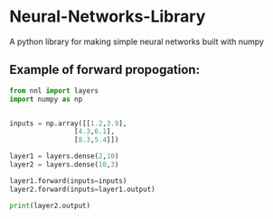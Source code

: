 # Neural-Networks-Library
A python library for making simple neural networks built with numpy

## Example of forward propogation:
```python
from nnl import layers
import numpy as np


inputs = np.array([[1.2,3.9],
                [4.3,6.1],
                [8.3,5.4]])

layer1 = layers.dense(2,10)
layer2 = layers.dense(10,3)

layer1.forward(inputs=inputs)
layer2.forward(inputs=layer1.output)

print(layer2.output)
```
